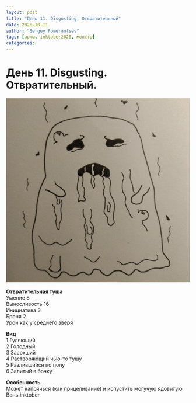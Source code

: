 ```yaml
---
layout: post
title: "День 11. Disgusting. Отвратительный"
date: 2020-10-11
author: "Sergey Pomerantsev"
tags: [арты, inktober2020, монстр]
categories:
---
```


# День 11. Disgusting. Отвратительный.

![](/assets/images/inktober20-11.jpg)

**Отвратительная туша**  
Умение 8  
Выносливость 16  
Инициатива 3  
Броня 2  
Урон как у среднего зверя  

**Вид**  
1 Гуляющий  
2 Голодный  
3 Засохший  
4 Растворяющий чью-то тушу  
5 Разлившийся по полу  
6 Залитый в бочку  

**Особенность**  
Может напрячься (как прицеливание) и испустить могучую ядовитую Вонь.inktober
